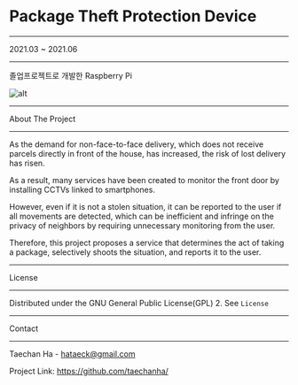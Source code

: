 # Package Theft Protection Device


---

2021.03 ~ 2021.06

---

졸업프로젝트로 개발한 Raspberry Pi

![alt](../res/anti-theft-arch-real.png)



---


About The Project

---

As the demand for non-face-to-face delivery, which does not receive parcels directly in front of the house, has increased, the risk of lost delivery has risen.

As a result, many services have been created to monitor the front door by installing CCTVs linked to smartphones.

However, even if it is not a stolen situation, it can be reported to the user if all movements are detected, which can be inefficient and infringe on the privacy of neighbors by requiring unnecessary monitoring from the user.

Therefore, this project proposes a service that determines the act of taking a package, selectively shoots the situation, and reports it to the user.

---

License

---

Distributed under the GNU General Public License(GPL) 2. See <code>License</code>

---

Contact

---

Taechan Ha - hataeck@gmail.com

Project Link: https://github.com/taechanha/
